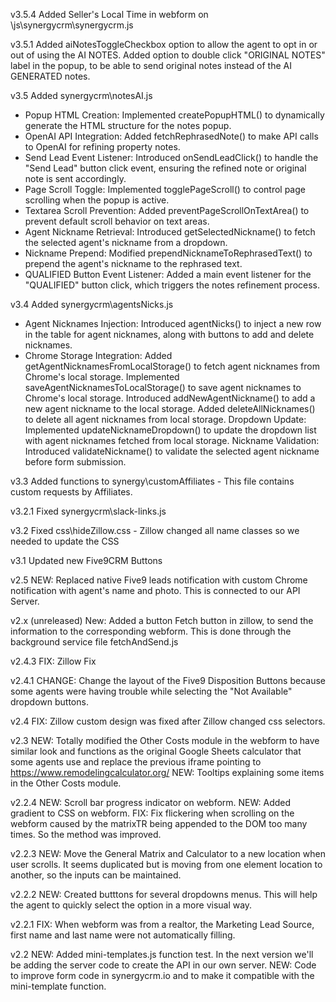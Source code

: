 v3.5.4
Added Seller's Local Time in webform on \js\synergycrm\synergycrm.js

v3.5.1
Added aiNotesToggleCheckbox option to allow the agent to opt in or out of using the AI NOTES.
Added option to double click "ORIGINAL NOTES" label in the popup, to be able to send original notes instead of the AI GENERATED notes.

v3.5
Added synergycrm\notesAI.js
- Popup HTML Creation: Implemented createPopupHTML() to dynamically generate the HTML structure for the notes popup.
- OpenAI API Integration: Added fetchRephrasedNote() to make API calls to OpenAI for refining property notes.
- Send Lead Event Listener: Introduced onSendLeadClick() to handle the "Send Lead" button click event, ensuring the refined note or original note is sent accordingly.
- Page Scroll Toggle: Implemented togglePageScroll() to control page scrolling when the popup is active.
- Textarea Scroll Prevention: Added preventPageScrollOnTextArea() to prevent default scroll behavior on text areas.
- Agent Nickname Retrieval: Introduced getSelectedNickname() to fetch the selected agent's nickname from a dropdown.
- Nickname Prepend: Modified prependNicknameToRephrasedText() to prepend the agent's nickname to the rephrased text.
- QUALIFIED Button Event Listener: Added a main event listener for the "QUALIFIED" button click, which triggers the notes refinement process.

v3.4
Added synergycrm\agentsNicks.js
- Agent Nicknames Injection: Introduced agentNicks() to inject a new row in the table for agent nicknames, along with buttons to add and delete nicknames.
- Chrome Storage Integration:
    Added getAgentNicknamesFromLocalStorage() to fetch agent nicknames from Chrome's local storage.
    Implemented saveAgentNicknamesToLocalStorage() to save agent nicknames to Chrome's local storage.
    Introduced addNewAgentNickname() to add a new agent nickname to the local storage.
    Added deleteAllNicknames() to delete all agent nicknames from local storage.
    Dropdown Update: Implemented updateNicknameDropdown() to update the dropdown list with agent nicknames fetched from local storage.
    Nickname Validation: Introduced validateNickname() to validate the selected agent nickname before form submission.

v3.3
Added functions to synergy\customAffiliates - This file contains custom requests by Affiliates.

v3.2.1
Fixed synergycrm\slack-links.js

v3.2
Fixed css\hideZillow.css - Zillow changed all name classes so we needed to update the CSS

v3.1
Updated new Five9CRM Buttons

v2.5
NEW: Replaced native Five9 leads notification with custom Chrome notification with agent's name and photo. This is connected to our API Server.

v2.x (unreleased) New: Added a button Fetch button in zillow, to send the information to the corresponding webform. This is done through the background service file fetchAndSend.js

v2.4.3
FIX: Zillow Fix

v2.4.1
CHANGE: Change the layout of the Five9 Disposition Buttons because some agents were having trouble while selecting the "Not Available" dropdown buttons.

v2.4
FIX: Zillow custom design was fixed after Zillow changed css selectors.

v2.3
NEW: Totally modified the Other Costs module in the webform to have similar look and functions as the original Google Sheets calculator that some agents use and replace the previous iframe pointing to https://www.remodelingcalculator.org/
NEW: Tooltips explaining some items in the Other Costs module.

v2.2.4
NEW: Scroll bar progress indicator on webform.
NEW: Added gradient to CSS on webform.
FIX: Fix flickering when scrolling on the webform caused by the matrixTR being appended to the DOM too many times. So the method was improved.

v2.2.3
NEW: Move the General Matrix and Calculator to a new location when user scrolls. It seems duplicated but is moving from one element location to another, so the inputs can be maintained.

v2.2.2
NEW: Created butttons for several dropdowns menus. This will help the agent to quickly select the option in a more visual way.

v2.2.1
FIX: 
When webform was from a realtor, the Marketing Lead Source, first name and last name were not automatically filling.

v2.2 
NEW: Added mini-templates.js function test. In the next version we'll be adding the server code to create the API in our own server.
NEW: Code to improve form code in synergycrm.io and to make it compatible with the mini-template function.